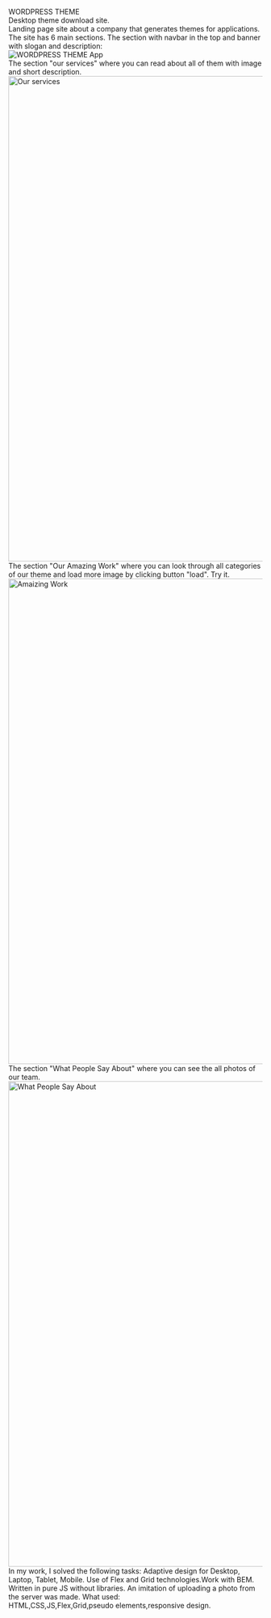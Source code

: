 
WORDPRESS THEME                     
Desktop theme download site.                                                      
Landing page site about a company that generates themes for applications. 
The site has 6 main sections.
The section with navbar in the top and banner with slogan and description:
</br>
![WORDPRESS THEME   App](https://github.com/Artem91S/WORDPRESS-THEME/assets/115031070/c62521c6-5dc5-456b-b8a2-c9da2690cb0f)
</br>
The section "our services" where you can read about all of them with image and short description.
<img width="960px" alt="Our services" src="https://github.com/Artem91S/WORDPRESS-THEME/assets/115031070/47cd90fd-1194-4694-a948-009ee08857e6"/>
</br>
The section "Our Amazing Work" where you can look through all categories of our theme and load more image by clicking button "load".
Try it.
</br>
<img width="960px" alt="Amaizing Work" src="https://github.com/Artem91S/WORDPRESS-THEME/assets/115031070/a281f875-f76c-49d0-a6b7-344d2decf365"/>
</br>
The section  "What People Say About" where you can see the all photos of our team.
</br>
<img width="960px" alt="What People Say About" src="https://github.com/Artem91S/WORDPRESS-THEME/assets/115031070/c65dc833-58aa-4e28-aa07-adeb8d38f0e7">
</br>
In my work, I solved the following tasks: 
Adaptive design for Desktop, Laptop, Tablet, Mobile.
Use of Flex and Grid technologies.Work with BEM. 
Written in pure JS without libraries.
An imitation of uploading a photo from the server was made.
What used:                                                                                       
HTML,CSS,JS,Flex,Grid,pseudo elements,responsive design.

